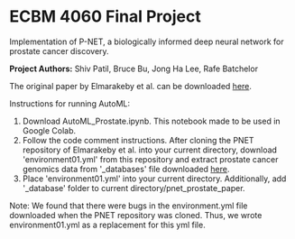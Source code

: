 # ECBM 4060 Final Project
Implementation of P-NET, a biologically informed deep neural network for prostate cancer discovery.

**Project Authors:** Shiv Patil, Bruce Bu, Jong Ha Lee, Rafe Batchelor

The original paper by Elmarakeby et al. can be downloaded [here](https://www.nature.com/articles/s41586-021-03922-4).

Instructions for running AutoML:
1. Download AutoML_Prostate.ipynb. This notebook made to be used in Google Colab.
2. Follow the code comment instructions. After cloning the PNET repository of Elmarakeby et al. into your current directory, download 'environment01.yml' from this repository and extract prostate cancer genomics data from '_databases' file downloaded [here](https://drive.google.com/u/1/uc?export=download&confirm=dUH2&id=17nssbdUylkyQY1ebtxsIw5UzTAd0zxWb).
3. Place 'environment01.yml' into your current directory. Additionally, add '_database' folder to current directory/pnet_prostate_paper.

Note: We found that there were bugs in the environment.yml file downloaded when the PNET repository was cloned. Thus, we wrote environment01.yml as a replacement for this yml file.
